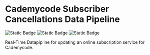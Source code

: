 
# Cademycode Subscriber Cancellations Data Pipeline
![Static Badge](https://img.shields.io/badge/Language-python-blue) ![Static Badge](https://img.shields.io/badge/Lakehouse-Databricks-red) ![Static Badge](https://img.shields.io/badge/Cloud%20Storage-Azure%20ADLS2-blue)




Real-Time Datapipline for updating an online subscription service for Cademycode.
